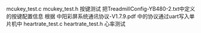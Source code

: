 mcukey_test.c mcukey_test.h 按键测试
把TreadmillConfig-YB480-2.txt中定义的按键配置信息 根据 中阳彩屏系统通讯协议-V1.7.9.pdf 中的协议通过uart写入单片机中
heartrate_test.c heartrate_test.h 心率测试
